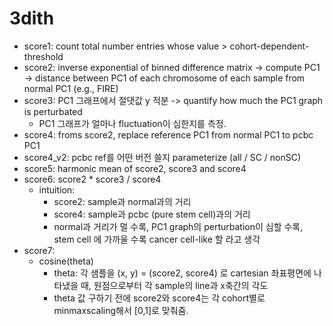 # 3dith

- score1: count total number entries whose value > cohort-dependent-threshold
- score2: inverse exponential of binned difference matrix -> compute PC1 -> distance between PC1 of each chromosome of each sample from normal PC1 (e.g., FIRE)
- score3: PC1 그래프에서 절댓값 y 적분 -> quantify how much the PC1 graph is perturbated 
  - PC1 그래프가 얼마나 fluctuation이 심한지를 측정. 
- score4: froms score2, replace reference PC1 from normal PC1 to pcbc PC1
- score4_v2: pcbc ref를 어떤 버전 쓸지 parameterize (all / SC / nonSC)
- score5: harmonic mean of score2, score3 and score4
- score6: score2 * score3 / score4 
  - intuition:
      - score2: sample과 normal과의 거리
      - score4: sample과 pcbc (pure stem cell)과의 거리
      - normal과 거리가 멀 수록, PC1 graph의 perturbation이 심할 수록, stem cell 에 가까울 수록 cancer cell-like 할 라고 생각
- score7:
  - cosine(theta)
    - theta: 각 샘플을 (x, y) = (score2, score4) 로 cartesian 좌표평면에 나타냈을 때, 원점으로부터 각 sample의 line과 x축간의 각도
    - theta 값 구하기 전에 score2와 score4는 각 cohort별로 minmaxscaling해서 [0,1]로 맞춰줌.
